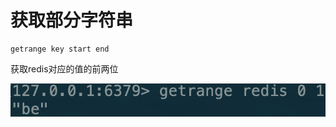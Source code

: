 # 获取部分字符串

```text
getrange key start end
```

获取redis对应的值的前两位

![](../../.gitbook/assets/image%20%2813%29.png)



